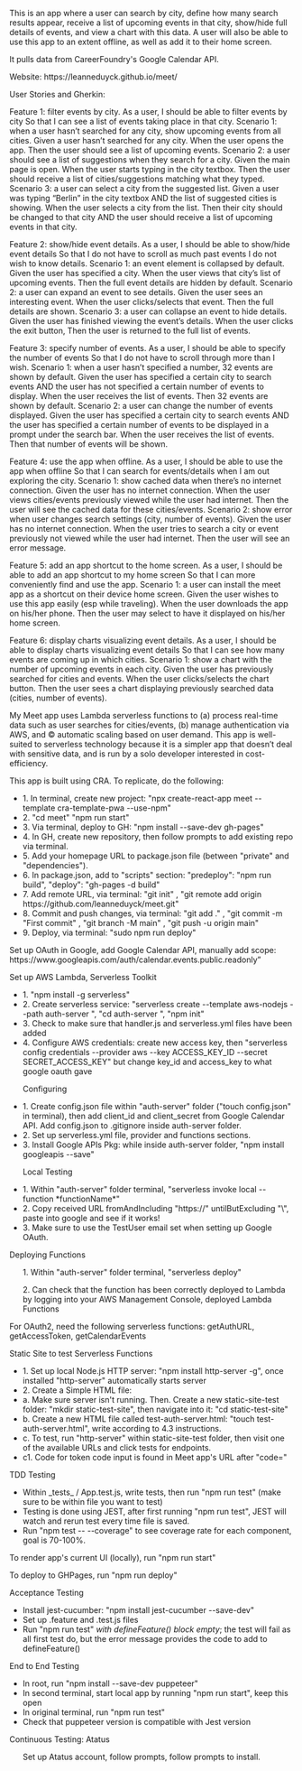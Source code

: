 <p>This is an app where a user can search by city, define how many search results appear, receive a list of upcoming events in that city, show/hide full details of events, and view a chart with this data. A user will also be able to use this app to an extent offline, as well as add it to their home screen.</p>
<p>It pulls data from CareerFoundry's Google Calendar API.</p>
<p>Website: https://leanneduyck.github.io/meet/</p>

<p>User Stories and Gherkin:</p>
<p>Feature 1: filter events by city.
As a user, 
I should be able to filter events by city
So that I can see a list of events taking place in that city.
Scenario 1: when a user hasn’t searched for any city, show upcoming events from all cities.
Given a user hasn’t searched for any city.
When the user opens the app.
Then the user should see a list of upcoming events.
Scenario 2: a user should see a list of suggestions when they search for a city.
Given the main page is open.
When the user starts typing in the city textbox.
Then the user should receive a list of cities/suggestions matching what they typed.
Scenario 3: a user can select a city from the suggested list.
Given a user was typing “Berlin” in the city textbox AND the list of suggested cities is showing.
When the user selects a city from the list.
Then their city should be changed to that city AND the user should receive a list of upcoming events in that city.

Feature 2: show/hide event details.
As a user,
I should be able to show/hide event details
So that I do not have to scroll as much past events I do not wish to know details.
Scenario 1: an event element is collapsed by default.
Given the user has specified a city.
When the user views that city’s list of upcoming events.
Then the full event details are hidden by default.
Scenario 2: a user can expand an event to see details.
Given the user sees an interesting event.
When the user clicks/selects that event.
Then the full details are shown.
Scenario 3: a user can collapse an event to hide details.
Given the user has finished viewing the event’s details.
When the user clicks the exit button,
Then the user is returned to the full list of events.

Feature 3: specify number of events.
As a user,
I should be able to specify the number of events
So that I do not have to scroll through more than I wish.
Scenario 1: when a user hasn’t specified a number, 32 events are shown by default.
Given the user has specified a certain city to search events AND the user has not specified a certain number of events to display.
When the user receives the list of events.
Then 32 events are shown by default.
Scenario 2: a user can change the number of events displayed.
Given the user has specified a certain city to search events AND the user has specified a certain number of events to be displayed in a prompt under the search bar.
When the user receives the list of events.
Then that number of events will be shown.

Feature 4: use the app when offline.
As a user,
I should be able to use the app when offline
So that I can search for events/details when I am out exploring the city.
Scenario 1: show cached data when there’s no internet connection.
Given the user has no internet connection.
When the user views cities/events previously viewed while the user had internet.
Then the user will see the cached data for these cities/events.
Scenario 2: show error when user changes search settings (city, number of events).
Given the user has no internet connection.
When the user tries to search a city or event previously not viewed while the user had internet.
Then the user will see an error message.

Feature 5: add an app shortcut to the home screen.
As a user,
I should be able to add an app shortcut to my home screen
So that I can more conveniently find and use the app.
Scenario 1: a user can install the meet app as a shortcut on their device home screen.
Given the user wishes to use this app easily (esp while traveling).
When the user downloads the app on his/her phone.
Then the user may select to have it displayed on his/her home screen.

Feature 6: display charts visualizing event details.
As a user,
I should be able to display charts visualizing event details
So that I can see how many events are coming up in which cities.
Scenario 1: show a chart with the number of upcoming events in each city.
Given the user has previously searched for cities and events.
When the user clicks/selects the chart button.
Then the user sees a chart displaying previously searched data (cities, number of events).

</p>
<p>My Meet app uses Lambda serverless functions to (a) process real-time data such as user searches for cities/events, (b) manage authentication via AWS, and © automatic scaling based on user demand. This app is well-suited to serverless technology because it is a simpler app that doesn’t deal with sensitive data, and is run by a solo developer interested in cost-efficiency.</p>
<p>This app is built using CRA. To replicate, do the following:</p>
<ul>
  <li>1. In terminal, create new project: "npx create-react-app meet --template cra-template-pwa --use-npm"</li>
  <li>2. "cd meet" "npm run start"</li>
  <li>3. Via terminal, deploy to GH: "npm install --save-dev gh-pages"</li>
  <li>4. In GH, create new repository, then follow prompts to add existing repo via terminal.</li>
  <li>5. Add your homepage URL to package.json file (between "private" and "dependencies").</li>
  <li>6. In package.json, add to "scripts" section: "predeploy": "npm run build",
"deploy": "gh-pages -d build"</li>
  <li>7. Add remote URL, via terminal: "git init" , "git remote add origin https://github.com/leanneduyck/meet.git"</li>
  <li>8. Commit and push changes, via terminal: "git add ." , "git commit -m "First commit" , "git branch -M main" , "git push -u origin main"</li>
  <li>9. Deploy, via terminal: "sudo npm run deploy"</li>
</ul>
<p>Set up OAuth in Google, add Google Calendar API, manually add scope: https://www.googleapis.com/auth/calendar.events.public.readonly”</p>
<p>Set up AWS Lambda, Serverless Toolkit</p>
<ul>
<li>1. "npm install -g serverless"</li>
<li>2. Create serverless service: "serverless create --template aws-nodejs --path auth-server
", "cd auth-server
", "npm init"</li>
<li>3. Check to make sure that handler.js and serverless.yml files have been added</li>
<li>4. Configure AWS credentials: create new access key, then "serverless config credentials --provider aws --key ACCESS_KEY_ID --secret SECRET_ACCESS_KEY" but change key_id and access_key to what google oauth gave</li>
</ul>
<ul>
<p>Configuring</p>
<li>1. Create config.json file within "auth-server" folder ("touch config.json" in terminal), then add client_id and client_secret from Google Calendar API. Add config.json to .gitignore inside auth-server folder.</li>
<li>2. Set up serverless.yml file, provider and functions sections.</li>
<li>3. Install Google APIs Pkg: while inside auth-server folder, "npm install googleapis --save"</li>
</ul>
<ul>
<p>Local Testing</p>
<li>1. Within "auth-server" folder terminal, "serverless invoke local --function *functionName*"</li>
<li>2. Copy received URL fromAndIncluding "https://" untilButExcluding "\", paste into google and see if it works!</li>
<li>3. Make sure to use the TestUser email set when setting up Google OAuth.</li>
</ul>
<p>Deploying Functions</p>
<ul>
<p>1. Within "auth-server" folder terminal, "serverless deploy"</p>
<p>2. Can check that the function has been correctly deployed to Lambda by logging into your AWS Management Console, deployed Lambda Functions</p>
</ul>
<p>For OAuth2, need the following serverless functions: getAuthURL, getAccessToken, getCalendarEvents</p>
<p>Static Site to test Serverless Functions</p>
<ul>
<li>1. Set up local Node.js HTTP server: "npm install http-server -g", once installed "http-server" automatically starts server</li>
<li>2. Create a Simple HTML file:</li>
<li>a. Make sure server isn't running. Then. Create a new static-site-test folder: "mkdir static-test-site", then navigate into it: "cd static-test-site"</li>
<li>b. Create a new HTML file called test-auth-server.html: "touch test-auth-server.html", write according to 4.3 instructions.</li>
<li>c. To test, run "http-server" within static-site-test folder, then visit one of the available URLs and click tests for endpoints.</li>
<li>c1. Code for token code input is found in Meet app's URL after "code="</li>
</ul>
<p>TDD Testing</p>
<ul>
<li>Within _tests_ / App.test.js, write tests, then run "npm run test" (make sure to be within file you want to test)</li>
<li>Testing is done using JEST, after first running "npm run test", JEST will watch and rerun test every time file is saved.</li>
<li>Run "npm test -- --coverage" to see coverage rate for each component, goal is 70-100%.</li>
</ul>
<p>To render app's current UI (locally), run "npm run start"</p>
<p>To deploy to GHPages, run "npm run deploy"</p>
<p>Acceptance Testing</p>
<ul>
<li>Install jest-cucumber: "npm install jest-cucumber --save-dev"</li>
<li>Set up .feature and .test.js files</li>
<li>Run "npm run test" <em>with defineFeature() block empty</em>; the test will fail as all first test do, but the error message provides the code to add to defineFeature()</li>
</ul>
<p>End to End Testing</p>
<ul>
<li>In root, run "npm install --save-dev puppeteer"</li>
<li>In second terminal, start local app by running "npm run start", keep this open</li>
<li>In original terminal, run "npm run test"</li>
<li>Check that puppeteer version is compatible with Jest version</li>
</ul>
<p>Continuous Testing: Atatus</p>
<ul>
<p>Set up Atatus account, follow prompts, follow prompts to install.</p>
</ul>
